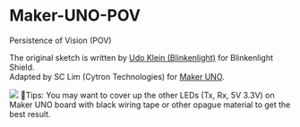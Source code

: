 # Maker-UNO-POV
Persistence of Vision (POV)

The original sketch is written by <a href="https://blog.blinkenlight.net/experiments/basic-effects/pov-reloaded/">Udo Klein (Blinkenlight)</a> for Blinkenlight Shield.<br>
Adapted by SC Lim (Cytron Technologies) for <a href="https://makeruno.com.my/">Maker UNO</a>.


<img src="https://ksr-ugc.imgix.net/assets/020/696/099/ea095015638ff1e07f8b58f68aafac41_original.gif?w=639&fit=max&v=1522215857&auto=format&gif-q=50&q=92&s=54c252c6a5c693b93074c9550dbaa286"/>
🔹Tips: You may want to cover up the other LEDs (Tx, Rx, 5V 3.3V) on Maker UNO board with black wiring tape or other opague material to get the best result.
